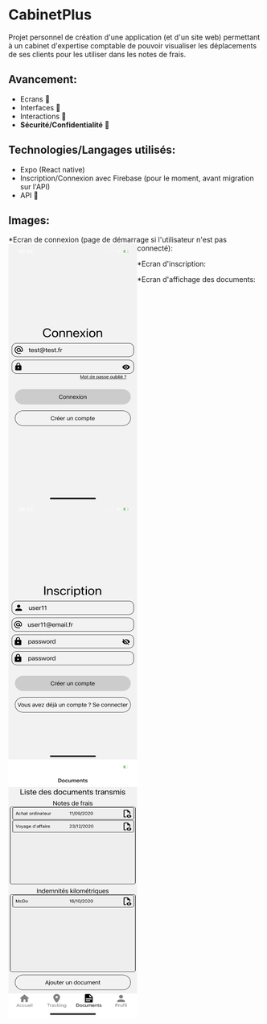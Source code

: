 # CabinetPlus
Projet personnel de création d'une application (et d'un site web) permettant à un cabinet d'expertise comptable de pouvoir visualiser les déplacements de ses clients pour les utiliser dans les notes de frais.

## Avancement:   
* Ecrans :construction:  
* Interfaces :construction:  
* Interactions :construction:  
* **Sécurité/Confidentialité** :construction:  

## Technologies/Langages utilisés:  
* Expo (React native)   
* Inscription/Connexion avec Firebase (pour le moment, avant migration sur l'API)
* API :construction:

## Images:
*Ecran de connexion (page de démarrage si l'utilisateur n'est pas connecté):
<a href="url"><img src="githubImages/login.PNG" align="left" height="512" width="256" ></a>



*Ecran d'inscription:
<a href="url"><img src="githubImages/registerViewPassword.PNG" align="left" height="512" width="256" ></a>



*Ecran d'affichage des documents:
<a href="url"><img src="githubImages/documents.PNG" align="left" height="512" width="256" ></a>
